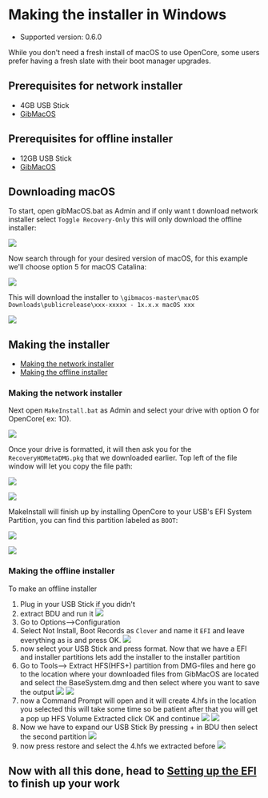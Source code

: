 # Making the installer in Windows

* Supported version: 0.6.0

While you don't need a fresh install of macOS to use OpenCore, some users prefer having a fresh slate with their boot manager upgrades.

## Prerequisites for network installer

* 4GB USB Stick
* [GibMacOS](https://github.com/corpnewt/gibMacOS)

## Prerequisites for offline installer

* 12GB USB Stick
* [GibMacOS](https://github.com/corpnewt/gibMacOS)

## Downloading macOS

To start, open gibMacOS.bat as Admin and if only want t download  network installer select `Toggle Recovery-Only` this will only download the offline installer:

![](../images/installer-guide/winblows-install-md/gib-default.png)

Now search through for your desired version of macOS, for this example we'll choose option 5 for macOS Catalina:

![](../images/installer-guide/winblows-install-md/gib-recovery.png)

This will download the installer to `\gibmacos-master\macOS Downloads\publicrelease\xxx-xxxxx - 1x.x.x macOS xxx`

![](../images/installer-guide/winblows-install-md/gib-done.png)

## Making the installer

* [Making the network installer](#making-the-network-installer)
* [Making the offline installer](#making-the-offline-installer)

### Making the network installer

Next open `MakeInstall.bat` as Admin and select your drive with option O for OpenCore( ex: 1O).

![](../images/installer-guide/winblows-install-md/make-install.png)

Once your drive is formatted, it will then ask you for the `RecoveryHDMetaDMG.pkg` that we downloaded earlier. Top left of the file window will let you copy the file path:

![](../images/installer-guide/winblows-install-md/make-install-location.png)

![](../images/installer-guide/winblows-install-md/recovery-location.png)

MakeInstall will finish up by installing OpenCore to your USB's EFI System Partition, you can find this partition labeled as `BOOT`:

![](../images/installer-guide/winblows-install-md/make-install-done.png)

![](../images/installer-guide/winblows-install-md/EFI-base.png)

### Making the offline installer

To make an offline installer

1. Plug in your USB Stick if you didn't
2. extract BDU and run it
![](../images/installer-guide/winblows-install-md/offline/BDU.png)
3. Go to Options-->Configuration
4. Select Not Install, Boot Records as `Clover` and name it `EFI` and leave everything as is and press OK.
![](../images/installer-guide/winblows-install-md/offline/BDU-Config.png)
5. now select your USB Stick and press format.
Now that we have a EFI and installer partitions lets add the installer to the installer partition
6. Go to Tools--> Extract HFS(HFS+) partition from DMG-files and here go to the location where your downloaded files from GibMacOS are located and select the BaseSystem.dmg and then select where you want to save the output
![](../images/installer-guide/winblows-install-md/offline/BDU-DMG.png)
![](../images/installer-guide/winblows-install-md/offline/BDU-HFS.png)
7. now a Command Prompt will open and it will create 4.hfs in the location you selected this will take some time so be patient after that you will get a pop up HFS Volume Extracted click OK and continue
![](../images/installer-guide/winblows-install-md/offline/BDU-HFS-Out.png)
![](../images/installer-guide/winblows-install-md/offline/BDU-HFS-OK.png)
8. Now we have to expand our USB Stick By pressing + in BDU then select the second partition
![](../images/installer-guide/winblows-install-md/offline/BDU-USB.png)
9. now press restore and select the 4.hfs we extracted before
![](../images/installer-guide/winblows-install-md/offline/BDU-Restore.png)

## Now with all this done, head to [Setting up the EFI](../installer-guide/opencore-efi.md) to finish up your work
